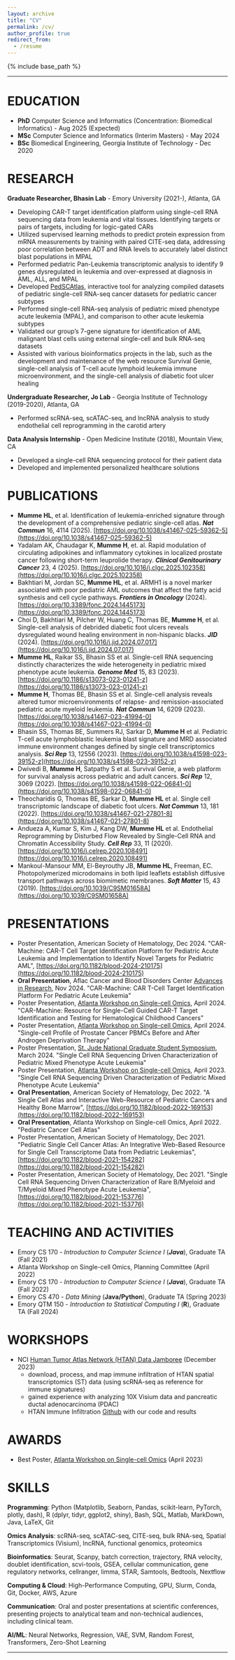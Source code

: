 ```yaml
---
layout: archive
title: "CV"
permalink: /cv/
author_profile: true
redirect_from:
  - /resume
---
```


{% include base_path %}

----------------

EDUCATION
======
* **PhD** Computer Science and Informatics (Concentration: Biomedical Informatics) - Aug 2025 (Expected)
* **MSc** Computer Science and Informatics (Interim Masters) - May 2024
* **BSc** Biomedical Engineering, Georgia Institute of Technology - Dec 2020

RESEARCH
======
**Graduate Researcher, Bhasin Lab** - Emory University (2021-), Atlanta, GA
* Developing CAR-T target identification platform using single-cell RNA sequencing data from leukemia and vital tissues. Identifying targets or pairs of targets, including for logic-gated CARs
* Utilized supervised learning methods to predict protein expression from mRNA measurements by training with paired CITE-seq data, addressing poor correlation between ADT and RNA levels to accurately label distinct blast populations in MPAL
* Performed pediatric Pan-Leukemia transcriptomic analysis to identify 9 genes dysregulated in leukemia and over-expressed at diagnosis in AML, ALL, and MPAL
* Developed [PedSCAtlas](https://bhasinlab.bmi.emory.edu/PediatricSCAtlas/), interactive tool for analyzing compiled datasets of pediatric single-cell RNA-seq cancer datasets for pediatric cancer subtypes
* Performed single-cell RNA-seq analysis of pediatric mixed phenotype acute leukemia (MPAL), and comparison to other acute leukemia subtypes
* Validated our group’s 7-gene signature for identification of AML malignant blast cells using external single-cell and bulk RNA-seq datasets
* Assisted with various bioinformatics projects in the lab, such as the development and maintenance of the web resource Survival Genie, single-cell analysis of T-cell acute lymphoid leukemia immune microenvironment, and the single-cell analysis of diabetic foot ulcer healing

**Undergraduate Researcher, Jo Lab** - Georgia Institute of Technology (2019-2020), Atlanta, GA
* Performed scRNA-seq, scATAC-seq, and lncRNA analysis to study endothelial cell reprogramming in the carotid artery

**Data Analysis Internship** - Open Medicine Institute (2018), Mountain View, CA
* Developed a single-cell RNA sequencing protocol for their patient data
* Developed and implemented personalized healthcare solutions
  
PUBLICATIONS
======
* **Mumme HL**, et al. Identification of leukemia-enriched signature through the development of a
comprehensive pediatric single-cell atlas. ***Nat Commun*** 16, 4114 (2025).
[https://doi.org/10.1038/s41467-025-59362-5](https://doi.org/10.1038/s41467-025-59362-5)
* Yadalam AK, Chaudagar K, **Mumme H**, et. al. Rapid modulation of circulating adipokines and
inflammatory cytokines in localized prostate cancer following short-term leuprolide therapy. ***Clinical
Genitourinary Cancer*** 23, 4 (2025). [https://doi.org/10.1016/j.clgc.2025.102358](https://doi.org/10.1016/j.clgc.2025.102358)
* Bakhtiari M, Jordan SC, **Mumme HL**, et al. ARMH1 is a novel marker associated with poor pediatric AML outcomes that affect the fatty acid synthesis and cell cycle pathways. ***Frontiers in Oncology*** (2024). [https://doi.org/10.3389/fonc.2024.1445173](https://doi.org/10.3389/fonc.2024.1445173)
* Choi D, Bakhtiari M, Pilcher W, Huang C, Thomas BE, **Mumme H**, et al. Single-cell analysis of debrided diabetic foot ulcers reveals dysregulated wound healing environment in non-hispanic blacks. ***JID*** (2024). [https://doi.org/10.1016/j.jid.2024.07.017](https://doi.org/10.1016/j.jid.2024.07.017)
* **Mumme HL**, Raikar SS, Bhasin SS et al. Single-cell RNA sequencing distinctly characterizes the wide heterogeneity in pediatric mixed phenotype acute leukemia. ***Genome Med*** 15, 83 (2023). [https://doi.org/10.1186/s13073-023-01241-z](https://doi.org/10.1186/s13073-023-01241-z)
* **Mumme H**, Thomas BE, Bhasin SS et al. Single-cell analysis reveals altered tumor microenvironments of relapse- and remission-associated pediatric acute myeloid leukemia. ***Nat Commun*** 14, 6209 (2023).
[https://doi.org/10.1038/s41467-023-41994-0](https://doi.org/10.1038/s41467-023-41994-0)
* Bhasin SS, Thomas BE, Summers RJ, Sarkar D, **Mumme H** et al. Pediatric T-cell acute lymphoblastic leukemia blast signature and MRD associated immune environment changes defined by single cell transcriptomics analysis. ***Sci Rep*** 13, 12556 (2023). [https://doi.org/10.1038/s41598-023-39152-z](https://doi.org/10.1038/s41598-023-39152-z)
* Dwivedi B, **Mumme H**, Satpathy S et al. Survival Genie, a web platform for survival analysis across pediatric and adult cancers. ***Sci Rep*** 12, 3069 (2022). [https://doi.org/10.1038/s41598-022-06841-0](https://doi.org/10.1038/s41598-022-06841-0)
* Theocharidis G, Thomas BE, Sarkar D, **Mumme HL** et al. Single cell transcriptomic landscape of diabetic foot ulcers. ***Nat Commun*** 13, 181 (2022). [https://doi.org/10.1038/s41467-021-27801-8](https://doi.org/10.1038/s41467-021-27801-8)
* Andueza A, Kumar S, Kim J, Kang DW, **Mumme HL** et al. Endothelial Reprogramming by Disturbed Flow Revealed by Single-Cell RNA and Chromatin Accessibility Study. ***Cell Rep*** 33, 11 (2020). [https://doi.org/10.1016/j.celrep.2020.108491](https://doi.org/10.1016/j.celrep.2020.108491)
* Mankoul-Mansour MM, El-Beyrouthy JB, **Mumme HL**, Freeman, EC. Photopolymerized microdomains in both lipid leaflets establish diffusive transport pathways across biomimetic membranes. ***Soft Matter*** 15, 43
(2019). [https://doi.org/10.1039/C9SM01658A](https://doi.org/10.1039/C9SM01658A)

PRESENTATIONS
======
* Poster Presentation, American Society of Hematology, Dec 2024. "CAR-Machine: CAR-T Cell Target Identification Platform for Pediatric Acute Leukemia and Implementation to Identify Novel Targets for Pediatric AML", [https://doi.org/10.1182/blood-2024-210175](https://doi.org/10.1182/blood-2024-210175)
* **Oral Presentation**, Aflac Cancer and Blood Disorders Center [Advances in Research](https://www.pedsresearch.org/research/centers/aflac/overview/aflac-research-conferences/air-aflac-research-conference), Nov 2024. "CAR-Machine: CAR T-Cell Target Identification Platform For Pediatric Acute Leukemia"
* Poster Presentation, [Atlanta Workshop on Single-cell Omics](https://research.gatech.edu/data/events/awsom), April 2024. "CAR-Machine: Resource for Single-Cell Guided CAR-T Target Identification and Testing for Hematological Childhood Cancers"
* Poster Presentation, [Atlanta Workshop on Single-cell Omics](https://research.gatech.edu/data/events/awsom), April 2024. "Single-cell Profile of Prostate Cancer PBMCs Before and After Androgen Deprivation Therapy"
* Poster Presentation, [St. Jude National Graduate Student Symposium](https://www.stjude.org/education-training/predoctoral-training/graduate-students/national-graduate-student-symposium-ngss.html), March 2024. "Single Cell RNA Sequencing Driven Characterization of Pediatric Mixed Phenotype Acute Leukemia"
* Poster Presentation, [Atlanta Workshop on Single-cell Omics](https://research.gatech.edu/data/events/awsom), April 2023. "Single Cell RNA Sequencing Driven Characterization of Pediatric Mixed Phenotype Acute Leukemia"
* **Oral Presentation**, American Society of Hematology, Dec 2022. "A Single Cell Atlas and Interactive Web-Resource of Pediatric Cancers and Healthy Bone Marrow", [https://doi.org/10.1182/blood-2022-169153](https://doi.org/10.1182/blood-2022-169153)
* **Oral Presentation**, Atlanta Workshop on Single-cell Omics, April 2022. "Pediatric Cancer Cell Atlas"
* Poster Presentation, American Society of Hematology, Dec 2021. "Pediatric Single Cell Cancer Atlas: An Integrative Web-Based Resource for Single Cell Transcriptome Data from Pediatric Leukemias",
[https://doi.org/10.1182/blood-2021-154282](https://doi.org/10.1182/blood-2021-154282)
* Poster Presentation, American Society of Hematology, Dec 2021. "Single Cell RNA Sequencing Driven Characterization of Rare B/Myeloid and T/Myeloid Mixed Phenotype Acute Leukemia",
[https://doi.org/10.1182/blood-2021-153776](https://doi.org/10.1182/blood-2021-153776)
  
TEACHING AND ACTIVITIES
======
* Emory CS 170 - *Introduction to Computer Science I* (***Java***), Graduate TA (Fall 2021)
* Atlanta Workshop on Single-cell Omics, Planning Committee (April 2022)
* Emory CS 170 - *Introduction to Computer Science I* (***Java***), Graduate TA (Fall 2022)
* Emory CS 470 - *Data Mining* (**Java/Python**), Graduate TA (Spring 2023)
* Emory QTM 150 - *Introduction to Statistical Computing I* (**R**), Graduate TA (Fall 2024)

WORKSHOPS
======
* NCI [Human Tumor Atlas Network (HTAN) Data Jamboree](https://humantumoratlas.org/jamboree) (December 2023)
  * download, process, and map immune infiltration of HTAN spatial transcriptomics (ST) data (using scRNA-seq as reference for immune signatures)
  * gained experience with analyzing 10X Visium data and pancreatic ductal adenocarcinoma (PDAC)
  * HTAN Immune Infiltration [Github](https://github.com/NCI-HTAN-Jamborees/Immune-infiltration) with our code and results

AWARDS
======
* Best Poster, [Atlanta Workshop on Single-cell Omics](https://research.gatech.edu/data/events/awsom) (April 2023)

SKILLS
======
**Programming**: Python (Matplotlib, Seaborn, Pandas, scikit-learn, PyTorch, plotly, dash), R (dplyr, tidyr, ggplot2, shiny), Bash, SQL, Matlab, MarkDown, Java, LaTeX, Git

**Omics Analysis**: scRNA-seq, scATAC-seq, CITE-seq, bulk RNA-seq, Spatial Transcriptomics (Visium), lncRNA, functional genomics, proteomics

**Bioinformatics**: Seurat, Scanpy, batch correction, trajectory, RNA velocity, doublet identification, scvi-tools, GSEA, cellular communication, gene regulatory networks, cellranger, limma, STAR, Samtools, Bedtools, Nextflow

**Computing & Cloud**: High-Performance Computing, GPU, Slurm, Conda, Git, Docker, AWS, Azure

**Communication**: Oral and poster presentations at scientific conferences, presenting projects to analytical team and non-technical audiences, including clinical team.

**AI/ML**: Neural Networks, Regression, VAE, SVM, Random Forest, Transformers, Zero-Shot Learning

-------------------

